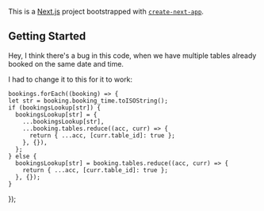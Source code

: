 This is a [Next.js](https://nextjs.org/) project bootstrapped with
[`create-next-app`](https://github.com/vercel/next.js/tree/canary/packages/create-next-app).

## Getting Started

Hey, I think there's a bug in this code, when we have multiple tables already
booked on the same date and time.

I had to change it to this for it to work:

    bookings.forEach((booking) => {
    let str = booking.booking_time.toISOString();
    if (bookingsLookup[str]) {
      bookingsLookup[str] = {
        ...bookingsLookup[str],
        ...booking.tables.reduce((acc, curr) => {
          return { ...acc, [curr.table_id]: true };
        }, {}),
      };
    } else {
      bookingsLookup[str] = booking.tables.reduce((acc, curr) => {
        return { ...acc, [curr.table_id]: true };
      }, {});
    }

});
